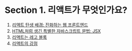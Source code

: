 # Section 1. 리액트가 무엇인가요?

1. [리액트 탄생 배경: 진화하는 웹 프론트엔드](./v1-evolving-frontend.md)
2. [HTML처럼 생긴 특별한 자바스크립트 문법: JSX](./v1-evolving-frontend.md)
3. [리액트는 레고 블록](./v1-evolving-frontend.md)
4. [리액트의 강점](./v1-evolving-frontend.md)

